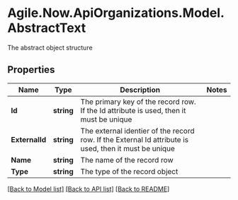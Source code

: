 # Agile.Now.ApiOrganizations.Model.AbstractText
The abstract object structure

## Properties

Name | Type | Description | Notes
------------ | ------------- | ------------- | -------------
**Id** | **string** | The primary key of the record row. If the Id attribute is used, then it must be unique | 
**ExternalId** | **string** | The external identier of the record row. If the External Id attribute is used, then it must be unique | 
**Name** | **string** | The name of the record row | 
**Type** | **string** | The type of the record object | 

[[Back to Model list]](../README.md#documentation-for-models) [[Back to API list]](../README.md#documentation-for-api-endpoints) [[Back to README]](../README.md)

